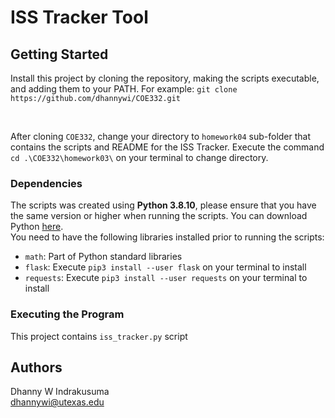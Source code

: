 # ISS Tracker Tool




## Getting Started

Install this project by cloning the repository, making the scripts executable, and adding them to your PATH. For example: `git clone https://github.com/dhannywi/COE332.git`

<br>

After cloning `COE332`, change your directory to `homework04` sub-folder that contains the scripts and README for the ISS Tracker. Execute the command `cd .\COE332\homework03\` on your terminal to change directory.

### Dependencies
The scripts was created using <b>Python 3.8.10</b>, please ensure that you have the same version or higher when running the scripts. You can download Python <a href="https://www.python.org/">here</a>.
<br>
You need to have the following libraries installed prior to running the scripts:
* `math`: Part of Python standard libraries
* `flask`: Execute `pip3 install --user flask` on your terminal to install
* `requests`: Execute `pip3 install --user requests` on your terminal to install

### Executing the Program
This project contains `iss_tracker.py` script


## Authors

Dhanny W Indrakusuma<br>
dhannywi@utexas.edu
